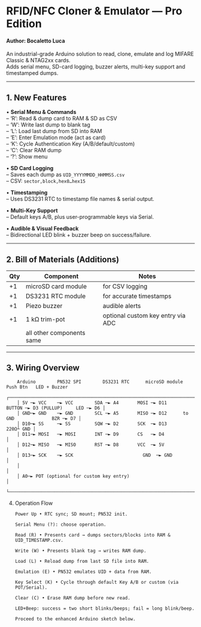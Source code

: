 # RFID/NFC Cloner & Emulator — Pro Edition
#### Author: Bocaletto Luca

An industrial-grade Arduino solution to read, clone, emulate and log MIFARE Classic & NTAG2xx cards.  
Adds serial menu, SD-card logging, buzzer alerts, multi-key support and timestamped dumps.

---

## 1. New Features

• **Serial Menu & Commands**  
  – ‘R’: Read & dump card to RAM & SD as CSV  
  – ‘W’: Write last dump to blank tag  
  – ‘L’: Load last dump from SD into RAM  
  – ‘E’: Enter Emulation mode (act as card)  
  – ‘K’: Cycle Authentication Key (A/B/default/custom)  
  – ‘C’: Clear RAM dump  
  – ‘?’: Show menu

• **SD Card Logging**  
  – Saves each dump as `UID_YYYYMMDD_HHMMSS.csv`  
  – CSV: `sector,block,hex0…hex15`

• **Timestamping**  
  – Uses DS3231 RTC to timestamp file names & serial output.

• **Multi-Key Support**  
  – Default keys A/B, plus user-programmable keys via Serial.

• **Audible & Visual Feedback**  
  – Bidirectional LED blink + buzzer beep on success/failure.

---

## 2. Bill of Materials (Additions)

| Qty | Component                     | Notes                              |
|-----|-------------------------------|------------------------------------|
| +1  | microSD card module           | for CSV logging                    |
| +1  | DS3231 RTC module             | for accurate timestamps            |
| +1  | Piezo buzzer                  | audible alerts                     |
| +1  | 1 kΩ trim-pot                 | optional custom key entry via ADC  |
|     | all other components same     |                                    |

---

## 3. Wiring Overview

        Arduino        PN532 SPI        DS3231 RTC      microSD module      Push Btn   LED + Buzzer
        ┌───────────────────────────────────────────────────────────────────────────────────────────────┐
        │ 5V ─► VCC    ─► VCC        SDA ─► A4       MOSI ─► D11      BUTTON ─► D3 (PULLUP)     LED ─► D6 │
        │ GND─► GND    ─► GND        SCL ─► A5       MISO ─► D12      to GND              BZR ─► D7 │
        │ D10─► SS     ─► SS         SQW ─► D2       SCK  ─► D13                          220Ω┴ GND │
        │ D11─► MOSI   ─► MOSI       INT ─► D9       CS   ─► D4                                   │
        │ D12─► MISO   ─► MISO       RST ─► D8       VCC  ─► 5V                                   │
        │ D13─► SCK    ─► SCK                          GND  ─► GND                                  │
        │                                                                                         │
        │ A0─► POT (optional for custom key entry)                                               │
        └────────────────────────────────────────────────────────────────────────────────────────────┘

4. Operation Flow

       Power Up • RTC sync; SD mount; PN532 init.

       Serial Menu (?): choose operation.

       Read (R) • Presents card → dumps sectors/blocks into RAM & UID_TIMESTAMP.csv.

       Write (W) • Presents blank tag → writes RAM dump.

       Load (L) • Reload dump from last SD file into RAM.

       Emulation (E) • PN532 emulates UID + data from RAM.

       Key Select (K) • Cycle through default Key A/B or custom (via POT/Serial).

       Clear (C) • Erase RAM dump before new read.

       LED+Beep: success = two short blinks/beeps; fail = long blink/beep.

       Proceed to the enhanced Arduino sketch below.

